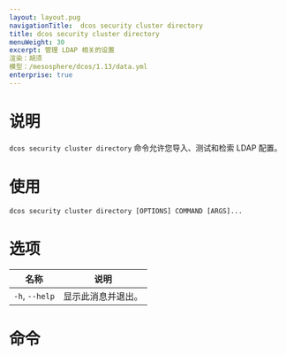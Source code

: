 ```yaml
---
layout: layout.pug
navigationTitle:  dcos security cluster directory 
title: dcos security cluster directory
menuWeight: 30
excerpt: 管理 LDAP 相关的设置 
渲染：胡须
模型：/mesosphere/dcos/1.13/data.yml
enterprise: true
---
```


# 说明

`dcos security cluster directory` 命令允许您导入、测试和检索 LDAP 配置。

# 使用

```
dcos security cluster directory [OPTIONS] COMMAND [ARGS]...
```


# 选项

| 名称 | 说明 |
|------|-------------------|
| `-h`, `--help`| 显示此消息并退出。|

# 命令


